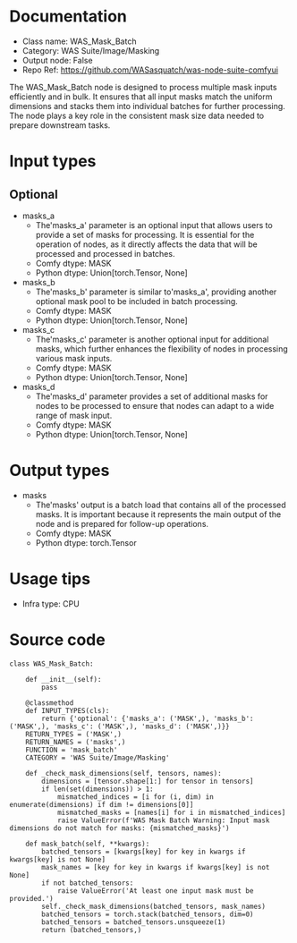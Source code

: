 # Documentation
- Class name: WAS_Mask_Batch
- Category: WAS Suite/Image/Masking
- Output node: False
- Repo Ref: https://github.com/WASasquatch/was-node-suite-comfyui

The WAS_Mask_Batch node is designed to process multiple mask inputs efficiently and in bulk. It ensures that all input masks match the uniform dimensions and stacks them into individual batches for further processing. The node plays a key role in the consistent mask size data needed to prepare downstream tasks.

# Input types
## Optional
- masks_a
    - The'masks_a' parameter is an optional input that allows users to provide a set of masks for processing. It is essential for the operation of nodes, as it directly affects the data that will be processed and processed in batches.
    - Comfy dtype: MASK
    - Python dtype: Union[torch.Tensor, None]
- masks_b
    - The'masks_b' parameter is similar to'masks_a', providing another optional mask pool to be included in batch processing.
    - Comfy dtype: MASK
    - Python dtype: Union[torch.Tensor, None]
- masks_c
    - The'masks_c' parameter is another optional input for additional masks, which further enhances the flexibility of nodes in processing various mask inputs.
    - Comfy dtype: MASK
    - Python dtype: Union[torch.Tensor, None]
- masks_d
    - The'masks_d' parameter provides a set of additional masks for nodes to be processed to ensure that nodes can adapt to a wide range of mask input.
    - Comfy dtype: MASK
    - Python dtype: Union[torch.Tensor, None]

# Output types
- masks
    - The'masks' output is a batch load that contains all of the processed masks. It is important because it represents the main output of the node and is prepared for follow-up operations.
    - Comfy dtype: MASK
    - Python dtype: torch.Tensor

# Usage tips
- Infra type: CPU

# Source code
```
class WAS_Mask_Batch:

    def __init__(self):
        pass

    @classmethod
    def INPUT_TYPES(cls):
        return {'optional': {'masks_a': ('MASK',), 'masks_b': ('MASK',), 'masks_c': ('MASK',), 'masks_d': ('MASK',)}}
    RETURN_TYPES = ('MASK',)
    RETURN_NAMES = ('masks',)
    FUNCTION = 'mask_batch'
    CATEGORY = 'WAS Suite/Image/Masking'

    def _check_mask_dimensions(self, tensors, names):
        dimensions = [tensor.shape[1:] for tensor in tensors]
        if len(set(dimensions)) > 1:
            mismatched_indices = [i for (i, dim) in enumerate(dimensions) if dim != dimensions[0]]
            mismatched_masks = [names[i] for i in mismatched_indices]
            raise ValueError(f'WAS Mask Batch Warning: Input mask dimensions do not match for masks: {mismatched_masks}')

    def mask_batch(self, **kwargs):
        batched_tensors = [kwargs[key] for key in kwargs if kwargs[key] is not None]
        mask_names = [key for key in kwargs if kwargs[key] is not None]
        if not batched_tensors:
            raise ValueError('At least one input mask must be provided.')
        self._check_mask_dimensions(batched_tensors, mask_names)
        batched_tensors = torch.stack(batched_tensors, dim=0)
        batched_tensors = batched_tensors.unsqueeze(1)
        return (batched_tensors,)
```